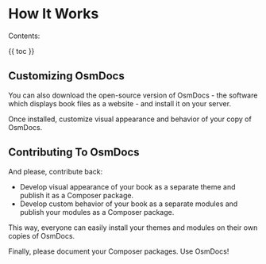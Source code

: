 # How It Works


 
Contents:

{{ toc }}

## Customizing OsmDocs

You can also download the open-source version of OsmDocs - the software which displays book files as a website - and install it on your server. 

Once installed, customize visual appearance and behavior of your copy of OsmDocs.

## Contributing To OsmDocs

And please, contribute back:

* Develop visual appearance of your book as a separate theme and publish it as a Composer package.
* Develop custom behavior of your book as a separate modules and publish your modules as a Composer package. 

 This way, everyone can easily install your themes and modules on their own copies of OsmDocs.
 
 Finally, please document your Composer packages. Use OsmDocs!
